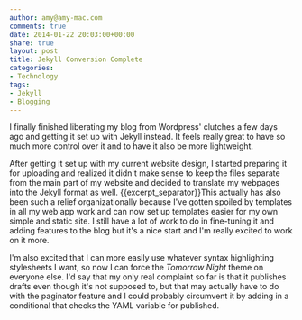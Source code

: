 ```yaml
---
author: amy@amy-mac.com
comments: true
date: 2014-01-22 20:03:00+00:00
share: true
layout: post
title: Jekyll Conversion Complete
categories:
- Technology
tags:
- Jekyll
- Blogging
---
```


I finally finished liberating my blog from Wordpress' clutches a few days ago and getting it set up with Jekyll instead. It feels really great to have so much more control over it and to have it also be more lightweight.

After getting it set up with my current website design, I started preparing it for uploading and realized it didn't make sense to keep the files separate from the main part of my website and decided to translate my webpages into the Jekyll format as well. {{excerpt_separator}}This actually has also been such a relief organizationally because I've gotten spoiled by templates in all my web app work and can now set up templates easier for my own simple and static site. I still have a lot of work to do in fine-tuning it and adding features to the blog but it's a nice start and I'm really excited to work on it more.

I'm also excited that I can more easily use whatever syntax highlighting stylesheets I want, so now I can force the *Tomorrow Night* theme on everyone else. I'd say that my only real complaint so far is that it publishes drafts even though it's not supposed to, but that may actually have to do with the paginator feature and I could probably circumvent it by adding in a conditional that checks the YAML variable for published.